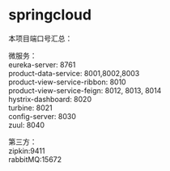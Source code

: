 # springcloud

本项目端口号汇总：

微服务：<br>
eureka-server: 8761<br>
product-data-service: 8001,8002,8003<br>
product-view-service-ribbon: 8010<br>
product-view-service-feign: 8012, 8013, 8014<br>
hystrix-dashboard: 8020<br>
turbine: 8021<br>
config-server: 8030<br>
zuul: 8040

第三方：<br>
zipkin:9411<br>
rabbitMQ:15672
